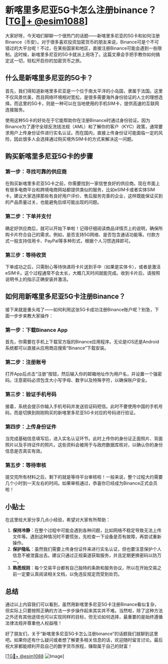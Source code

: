 # 新喀里多尼亚5G卡怎么注册binance？[[TG💪+ @esim1088](https://t.me/s/esim1088)]

大家好呀，今天咱们聊聊一个很热门的话题——新喀里多尼亚的5G卡和如何注册Binance（币安）。对于很多喜欢投资加密货币的朋友来说，Binance可是个不可错过的大平台呢！不过，在某些国家和地区，直接注册Binance可能会遇到一些限制。这时候，新喀里多尼亚的5G卡就派上用场了。这篇文章会手把手教你如何搞定这一切，轻松开启你的加密货币之旅。

## 什么是新喀里多尼亚的5G卡？

首先，我们得知道新喀里多尼亚是一个位于南太平洋的小岛国，隶属于法国。这里不仅风景优美，而且网络环境相对宽松，是很多需要海外身份验证的人士的理想选择。而这里的5G卡，则是一种可以在当地使用的手机SIM卡，提供高速的互联网连接服务。

使用这种5G卡的好处在于它能帮助你在注册Binance时通过身份验证。因为Binance为了遵守全球反洗钱法规（AML）和了解你的客户（KYC）政策，通常要求用户上传身份证件进行实名认证。而在国内，直接上传身份证可能面临一定的风险，因此很多人会选择通过购买境外SIM卡的方式来解决这一问题。

## 购买新喀里多尼亚5G卡的步骤

### 第一步：寻找可靠的供应商

在购买新喀里多尼亚5G卡之前，你需要找到一家信誉良好的供应商。现在市面上有很多电商平台和跨境电商网站都提供类似的服务，比如eSIM卡或者实体SIM卡。建议大家选择那些有良好用户评价、售后服务完善的企业，这样既能保证买到的产品质量过关，也能避免后续可能出现的问题。

### 第二步：下单并支付

确定好供应商后，就可以开始下单啦！记得仔细阅读商品详情页上的说明，确保所购卡片符合自己的需求。例如，是否支持5G网络、是否包含通话功能等。付款方式一般支持信用卡、PayPal等多种形式，根据个人习惯选择即可。

### 第三步：等待收货

下单成功之后，只需耐心等待快递将卡片送到手中（如果是实体卡），或者是激活eSIM卡。这个过程通常不会太长，大概几天时间就能完成。收到卡片后，请按照说明书上的指示正确安装并激活。

## 如何用新喀里多尼亚5G卡注册Binance？

接下来就是重头戏了——如何利用这张5G卡成功注册Binance账户呢？别急，下面一步步来教大家操作：

### 第一步：下载Binance App

首先，你需要在手机上下载官方版的Binance应用程序。无论是iOS还是Android系统都可以直接从应用商店搜索“Binance”下载安装。

### 第二步：注册账号

打开App后点击“注册”按钮，然后输入你的邮箱地址作为用户名，并设置一个强密码。注意密码必须包含大小写字母、数字以及特殊字符，以确保账户安全。

### 第三步：验证手机号码

接着，系统会提示你输入手机号码并发送验证码短信。此时不要使用中国的手机号码，而是切换到刚刚购买的新喀里多尼亚5G卡对应的号码进行验证。

### 第四步：上传身份证件

当完成基础信息填写后，进入实名认证环节。此时上传你的身份证正面照片、背面照片以及手持证件的照片。这些资料会被用于与政府数据库核对，以确认你的身份信息是否真实有效。

### 第五步：等待审核

提交完所有材料之后，剩下的就是等待平台审核啦！一般来说，整个过程大约需要几个小时到一天左右的时间。如果审核通过，恭喜你已经成为Binance正式会员啦！

## 小贴士

在这里给大家分享几点小经验，希望对大家有所帮助：

1. **保持冷静**：在整个过程中可能会遇到各种问题，比如网络不稳定导致无法上传文件等。遇到这种情况时不要慌张，先检查一下设备是否有故障，再尝试重新操作。
2. **保护隐私**：虽然我们需要上传身份证件来进行实名认证，但也要注意保护个人信息不被泄露出去。建议只通过正规渠道获取服务，并且定期更换密码以防万一。
3. **熟悉规则**：每个交易平台都有自己独特的条款和服务协议，所以在开始交易之前一定要认真阅读相关文档，以免违反规定而受到处罚。

## 总结

通过以上内容我们可以看到，虽然用新喀里多尼亚5G卡注册Binance看似复杂，但实际上只要按照正确的方法一步步操作起来其实并不难。当然啦，除了这种方法之外还有其他途径也可以实现同样的目标，但无论如何选择，最重要的是始终遵循法律法规并尊重他人权益哦！

好了朋友们，关于“新喀里多尼亚5G卡怎么注册binance”的话题我们就聊到这里吧。如果你还有什么疑问或者想了解更多相关信息的话，欢迎随时留言讨论。最后祝大家都能顺利开启自己的数字货币旅程，赚取属于自己的财富！

[[TG💪+ @esim1088](https://t.me/s/esim1088) ![Image](https://i.postimg.cc/4NQfJmqS/Snipaste-2025-05-13-00-14-12.png)]